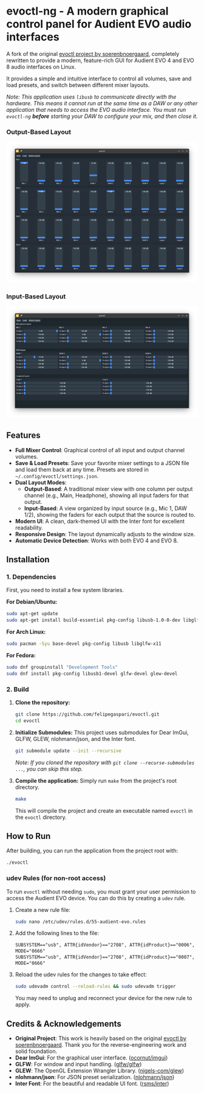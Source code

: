 # evoctl-ng - A modern graphical control panel for Audient EVO audio interfaces

A fork of the original [evoctl project by soerenbnoergaard](https://github.com/soerenbnoergaard/evoctl), completely rewritten to provide a modern, feature-rich GUI for Audient EVO 4 and EVO 8 audio interfaces on Linux.

It provides a simple and intuitive interface to control all volumes, save and load presets, and switch between different mixer layouts.

*Note: This application uses `libusb` to communicate directly with the hardware. This means it cannot run at the same time as a DAW or any other application that needs to access the EVO audio interface. You must run `evoctl-ng` **before** starting your DAW to configure your mix, and then close it.*

### Output-Based Layout
![Output-Based Layout](./doc/evoctl-ng-output-layout.png)

### Input-Based Layout
![Input-Based Layout](./doc/evoctl-ng-input-layout.png)

## Features

- **Full Mixer Control**: Graphical control of all input and output channel volumes.
- **Save & Load Presets**: Save your favorite mixer settings to a JSON file and load them back at any time. Presets are stored in `~/.config/evoctl/settings.json`.
- **Dual Layout Modes**: 
  - **Output-Based**: A traditional mixer view with one column per output channel (e.g., Main, Headphone), showing all input faders for that output.
  - **Input-Based**: A view organized by input source (e.g., Mic 1, DAW 1/2), showing the faders for each output that the source is routed to.
- **Modern UI**: A clean, dark-themed UI with the Inter font for excellent readability.
- **Responsive Design**: The layout dynamically adjusts to the window size.
- **Automatic Device Detection**: Works with both EVO 4 and EVO 8.

## Installation

### 1. Dependencies

First, you need to install a few system libraries.

**For Debian/Ubuntu:**
```bash
sudo apt-get update
sudo apt-get install build-essential pkg-config libusb-1.0-0-dev libglfw3-dev libglew-dev
```

**For Arch Linux:**
```bash
sudo pacman -Syu base-devel pkg-config libusb libglfw-x11
```

**For Fedora:**
```bash
sudo dnf groupinstall "Development Tools"
sudo dnf install pkg-config libusb1-devel glfw-devel glew-devel
```

### 2. Build

1.  **Clone the repository:**
    ```bash
    git clone https://github.com/felipegaspari/evoctl.git
    cd evoctl
    ```

2.  **Initialize Submodules:**
    This project uses submodules for Dear ImGui, GLFW, GLEW, nlohmann/json, and the Inter font.
    ```bash
    git submodule update --init --recursive
    ```
    *Note: If you cloned the repository with `git clone --recurse-submodules ...`, you can skip this step.*

3.  **Compile the application:**
    Simply run `make` from the project's root directory.
    ```bash
    make
    ```
    This will compile the project and create an executable named `evoctl` in the `evoctl` directory.

## How to Run

After building, you can run the application from the project root with:
```bash
./evoctl
```

### udev Rules (for non-root access)

To run `evoctl` without needing `sudo`, you must grant your user permission to access the Audient EVO device. You can do this by creating a `udev` rule.

1.  Create a new rule file:
    ```bash
    sudo nano /etc/udev/rules.d/55-audient-evo.rules
    ```

2.  Add the following lines to the file:
    ```
    SUBSYSTEM=="usb", ATTR{idVendor}=="2708", ATTR{idProduct}=="0006", MODE="0666"
    SUBSYSTEM=="usb", ATTR{idVendor}=="2708", ATTR{idProduct}=="0007", MODE="0666"
    ```

3.  Reload the udev rules for the changes to take effect:
    ```bash
    sudo udevadm control --reload-rules && sudo udevadm trigger
    ```
    You may need to unplug and reconnect your device for the new rule to apply.

## Credits & Acknowledgements

- **Original Project**: This work is heavily based on the original [evoctl by soerenbnoergaard](https://github.com/soerenbnoergaard/evoctl). Thank you for the reverse-engineering work and solid foundation.
- **Dear ImGui**: For the graphical user interface. ([ocornut/imgui](https://github.com/ocornut/imgui))
- **GLFW**: For window and input handling. ([glfw/glfw](https://github.com/glfw/glfw))
- **GLEW**: The OpenGL Extension Wrangler Library. ([nigels-com/glew](https://github.com/nigels-com/glew))
- **nlohmann/json**: For JSON preset serialization. ([nlohmann/json](https://github.com/nlohmann/json))
- **Inter Font**: For the beautiful and readable UI font. ([rsms/inter](https://github.com/rsms/inter))
